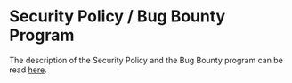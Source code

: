 # Security Policy / Bug Bounty Program

The description of the Security Policy and the Bug Bounty program can be read
[here](https://zksync.io/dev/bug-bounty.html).
